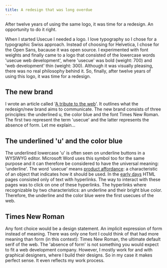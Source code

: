 ```yaml
---
title: A redesign that was long overdue
---
```


After twelve years of using the same logo, it was time for a redesign. An opportunity to do it right.

When I started Usecue I needed a logo. I love typography so I chose for a typographic Swiss approach. Instead of choosing for Helvetica, I chose for the Open Sans, bacause it was open source. I experimented with font weights and finally came to a logo that consisted of the lowercase words 'usecue web development', where 'usecue' was bold (weight: 700) and 'web development' thin (weight: 300). Although it was visually pleasing, there was no real philosophy behind it. So, finally, after twelve years of using this logo, it was time for a redesign. 

## The new brand

I wrote an article called '[A tribute to the web](/blog/a-tribute-to-the-web/)'. It outlines what the redesign/new brand aims to communicate. The new brand consists of three principles: the underlined u, the color blue and the font Times New Roman. The first two represent the term 'usecue' and the latter represents the absence of form. Let me explain...

## The underlined 'u' and the color blue

The underlined lowercase 'u' is often seen on underline buttons in a WYSIWYG editor. Microsoft Word uses this symbol too for the same purpose and it can therefore be considered to have the universal meaning: 'underline'. The word 'usecue' means [product affordance](/blog/usecues-also-known-as-affordances/): a characteristic of an object that indicates how it should be used. In the [early days](http://info.cern.ch/hypertext/WWW/TheProject.html) HTML pages consisted only of text with hyperlinks. The way to interact with these pages was to click on one of these hyperlinks. The hyperlinks where recognizable by two characteristics: an underline and their bright blue color. Therefore, the underline and the color blue were the first usecues of the web.

## Times New Roman

Any font choice would be a design statement. An implicit expression of form instead of meaning. There was only one font I could think of that had more meaning than form (in this context): Times New Roman, the ultimate default serif of the web. The 'absence of form' is not something you would expect to fit a web development company. However, I mostly work for and with graphical designers, where I build their designs. So in my case it makes perfect sense. It even reflects my work process.